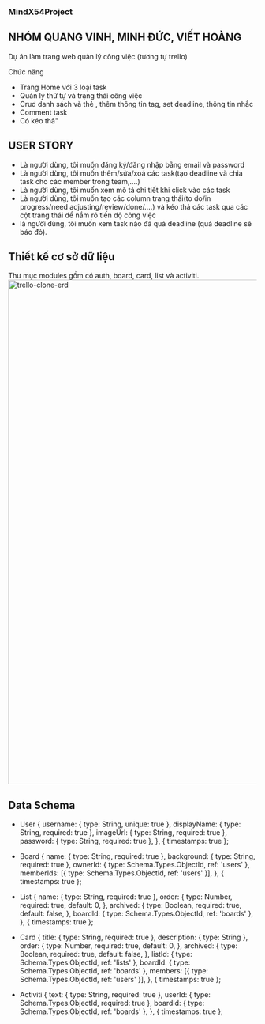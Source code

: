 ### MindX54Project
## NHÓM QUANG VINH, MINH ĐỨC, VIẾT HOÀNG
Dự án làm trang web quản lý công việc (tương tự trello)

Chức năng
- Trang Home với 3 loại task
- Quản lý thứ tự và trạng thái công việc
- Crud danh sách và thẻ , thêm thông tin tag, set deadline, thông tin nhắc
- Comment task
- Có kéo thả"

## USER STORY
- Là người dùng, tôi muốn đăng ký/đăng nhập bằng email và password
- Là người dùng, tôi muốn thêm/sửa/xoá các task(tạo deadline và chia task cho các member trong team,….)
- Là người dùng, tôi muốn xem mô tả chi tiết khi click vào các task
- Là người dùng, tôi muốn tạo các column trạng thái(to do/in progress/need adjusting/review/done/….) và kéo thả các task qua các cột trạng thái để nắm rõ tiến độ công việc
- là người dùng, tôi muốn xem task nào đã quá deadline (quá deadline sẽ báo đỏ).
## Thiết kế cơ sở dữ liệu
Thư mục modules gồm có auth, board, card, list và activiti.
<img width="1021" alt="trello-clone-erd" src="https://user-images.githubusercontent.com/81417700/142159336-136287c9-b4bb-4067-85c7-3165967527ec.png">
## Data Schema 
- User
{
 username: {
      type: String,
      unique: true
    },
    displayName: {
      type: String,
      required: true
    },
    imageUrl: {
      type: String,
      required: true
    },
    password: {
      type: String,
      required: true
    },
  }, {
    timestamps: true
  };


- Board 
{
 name: {
      type: String,
      required: true
    },
    background: {
      type: String,
      required: true
    },
    ownerId: {
      type: Schema.Types.ObjectId,
      ref: 'users'
    },
    memberIds: [{
      type: Schema.Types.ObjectId,
      ref: 'users'
    }],
  }, {
    timestamps: true
  };

- List
 {
  name: {
      type: String,
      required: true
    },
    order: {
      type: Number,
      required: true,
      default: 0,
    },
    archived: {
      type: Boolean,
      required: true,
      default: false,
    },
    boardId: {
      type: Schema.Types.ObjectId,
      ref: 'boards'
    },
  }, {
    timestamps: true
  };

- Card
{
  title: {
      type: String,
      required: true
    },
    description: {
      type: String
    },
    order: {
      type: Number,
      required: true,
      default: 0,
    },
    archived: {
      type: Boolean,
      required: true,
      default: false,
    },
    listId: {
      type: Schema.Types.ObjectId,
      ref: 'lists'
    },
    boardId: {
      type: Schema.Types.ObjectId,
      ref: 'boards'
    },
    members: [{
      type: Schema.Types.ObjectId,
      ref: 'users'
    }],
  }, {
    timestamps: true
  };

- Activiti
{
  text: {
      type: String,
      required: true
    },
    userId: {
      type: Schema.Types.ObjectId,
      required: true
    },
    boardId: {
      type: Schema.Types.ObjectId,
      ref: 'boards'
    },
  }, {
    timestamps: true
  };

